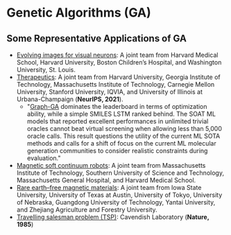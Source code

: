# Genetic Algorithms (GA)

## Some Representative Applications of GA

* [Evolving images for visual neurons](https://www.sciencedirect.com/science/article/pii/S0092867419303915): A joint team from Harvard Medical School, Harvard University, Boston Children’s Hospital, and Washington University, St. Louis.
* [Therapeutics](https://openreview.net/forum?id=8nvgnORnoWr): A joint team from Harvard University, Georgia Institute of Technology, Massachusetts Institute of Technology, Carnegie Mellon University, Stanford University, IQVIA, and University of Illinois at Urbana-Champaign (**NeurIPS, 2021**).
  * "[Graph-GA](https://pubs.rsc.org/en/content/articlehtml/2017/sc/c8sc05372c) dominates the leaderboard in terms of optimization ability, while a simple SMILES LSTM ranked behind. The SOAT ML models that reported excellent performances in unlimited trivial oracles cannot beat virtual screening when allowing less than 5,000 oracle calls. This result questions the utility of the current ML SOTA methods and calls for a shift of focus on the current ML molecular generation communities to consider realistic constraints during evaluation."
* [Magnetic soft continuum robots](https://www.pnas.org/doi/abs/10.1073/pnas.2021922118): A joint team from Massachusetts Institute of Technology, Southern University of Science and Technology, Massachusetts General Hospital, and Harvard Medical School.
* [Rare earth–free magnetic materials](https://www.pnas.org/doi/abs/10.1073/pnas.2204485119): A joint team from Iowa State University, University of Texas at Austin, University of Tokyo, University of Nebraska, Guangdong University of
Technology, Yantai University, and Zhejiang Agriculture and Forestry University.
* [Travelling salesman problem (TSP)](https://www.nature.com/articles/317804a0): Cavendish Laboratory (**Nature, 1985**)
